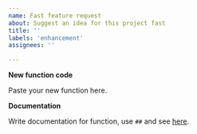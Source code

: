 ```yaml
---
name: Fast feature request
about: Suggest an idea for this project fast
title: ''
labels: 'enhancement'
assignees: ''

---
```


**New function code**

Paste your new function here.

**Documentation**

Write documentation for function, use `##` and see [here](https://docs.godotengine.org/en/stable/tutorials/scripting/gdscript/gdscript_documentation_comments.html).
